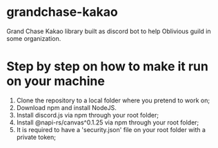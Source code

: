 # grandchase-kakao
 Grand Chase Kakao library built as discord bot to help Oblivious guild in some organization.


# Step by step on how to make it run on your machine
1. Clone the repository to a local folder where you pretend to work on;
2. Download npm and install NodeJS.
3. Install discord.js via npm through your root folder;
4. Install @napi-rs/canvas^0.1.25 via npm through your root folder;
5. It is required to have a 'security.json' file on your root folder with a private token;
